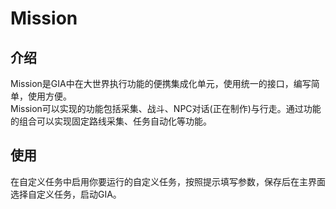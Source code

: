 # Mission

## 介绍

Mission是GIA中在大世界执行功能的便携集成化单元，使用统一的接口，编写简单，使用方便。\
Mission可以实现的功能包括采集、战斗、NPC对话(正在制作)与行走。通过功能的组合可以实现固定路线采集、任务自动化等功能。

## 使用

在自定义任务中启用你要运行的自定义任务，按照提示填写参数，保存后在主界面选择自定义任务，启动GIA。
